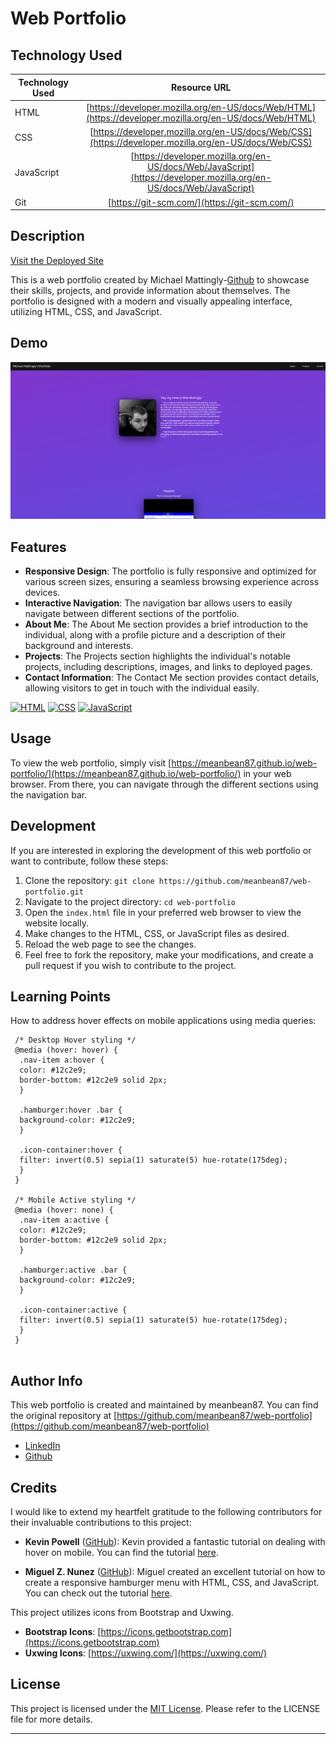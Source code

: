# Web Portfolio

## Technology Used

| Technology Used |                                                  Resource URL                                                  |
| --------------- | :-------------------------------------------------------------------------------------------------------------: |
| HTML            |       [https://developer.mozilla.org/en-US/docs/Web/HTML](https://developer.mozilla.org/en-US/docs/Web/HTML)       |
| CSS             |        [https://developer.mozilla.org/en-US/docs/Web/CSS](https://developer.mozilla.org/en-US/docs/Web/CSS)        |
| JavaScript      | [https://developer.mozilla.org/en-US/docs/Web/JavaScript](https://developer.mozilla.org/en-US/docs/Web/JavaScript) |
| Git             |                                    [https://git-scm.com/](https://git-scm.com/)                                    |



## Description

[Visit the Deployed Site](https://meanbean87.github.io/web-portfolio/)

This is a web portfolio created by Michael Mattingly-[Github](https://github.com/meanbean87) to showcase their skills, projects, and provide information about themselves. The portfolio is designed with a modern and visually appealing interface, utilizing HTML, CSS, and JavaScript.

## Demo

![Site Langing Page](./assets/images/landing-page.png)

## Features

- **Responsive Design**: The portfolio is fully responsive and optimized for various screen sizes, ensuring a seamless browsing experience across devices.
- **Interactive Navigation**: The navigation bar allows users to easily navigate between different sections of the portfolio.
- **About Me**: The About Me section provides a brief introduction to the individual, along with a profile picture and a description of their background and interests.
- **Projects**: The Projects section highlights the individual's notable projects, including descriptions, images, and links to deployed pages.
- **Contact Information**: The Contact Me section provides contact details, allowing visitors to get in touch with the individual easily.

[![HTML](https://img.shields.io/badge/HTML-5-orange)](https://developer.mozilla.org/en-US/docs/Web/HTML) [![CSS](https://img.shields.io/badge/CSS-3-blue)](https://developer.mozilla.org/en-US/docs/Web/CSS) [![JavaScript](https://img.shields.io/badge/JavaScript-ES6-yellow)](https://developer.mozilla.org/en-US/docs/Web/JavaScript)
## Usage

To view the web portfolio, simply visit [https://meanbean87.github.io/web-portfolio/](https://meanbean87.github.io/web-portfolio/) in your web browser. From there, you can navigate through the different sections using the navigation bar.

## Development

If you are interested in exploring the development of this web portfolio or want to contribute, follow these steps:

1. Clone the repository: `git clone https://github.com/meanbean87/web-portfolio.git`
2. Navigate to the project directory: `cd web-portfolio`
3. Open the `index.html` file in your preferred web browser to view the website locally.
4. Make changes to the HTML, CSS, or JavaScript files as desired.
5. Reload the web page to see the changes.
6. Feel free to fork the repository, make your modifications, and create a pull request if you wish to contribute to the project.

## Learning Points

How to address hover effects on mobile applications using media queries:

```
 /* Desktop Hover styling */
 @media (hover: hover) {
  .nav-item a:hover {
  color: #12c2e9;
  border-bottom: #12c2e9 solid 2px;
  }
 
  .hamburger:hover .bar {
  background-color: #12c2e9;
  }
 
  .icon-container:hover {
  filter: invert(0.5) sepia(1) saturate(5) hue-rotate(175deg);
  }
 }
 
 /* Mobile Active styling */
 @media (hover: none) {
  .nav-item a:active {
  color: #12c2e9;
  border-bottom: #12c2e9 solid 2px;
  }
 
  .hamburger:active .bar {
  background-color: #12c2e9;
  }
 
  .icon-container:active {
  filter: invert(0.5) sepia(1) saturate(5) hue-rotate(175deg);
  }
 }
 
```

## Author Info

This web portfolio is created and maintained by meanbean87. You can find the original repository at [https://github.com/meanbean87/web-portfolio](https://github.com/meanbean87/web-portfolio)

* [LinkedIn](https://www.linkedin.com/in/michael-mattingly-5580b1280/)
* [Github](https://github.com/MeanBean87)

## Credits

I would like to extend my heartfelt gratitude to the following contributors for their invaluable contributions to this project:

- **Kevin Powell** ([GitHub](https://github.com/kevin-powell)): Kevin provided a fantastic tutorial on dealing with hover on mobile. You can find the tutorial [here](https://www.youtube.com/watch?v=uuluAyw9AI0).

- **Miguel Z. Nunez** ([GitHub](https://github.com/miguelznunez)): Miguel created an excellent tutorial on how to create a responsive hamburger menu with HTML, CSS, and JavaScript. You can check out the tutorial [here](https://www.youtube.com/watch?v=flItyHiDm7E).

This project utilizes icons from Bootstrap and Uxwing.

- **Bootstrap Icons**: [https://icons.getbootstrap.com](https://icons.getbootstrap.com)
- **Uxwing Icons**: [https://uxwing.com/](https://uxwing.com/)

## License

This project is licensed under the [MIT License](https://github.com/meanbean87/web-portfolio/blob/main/LICENSE). Please refer to the LICENSE file for more details.

---
